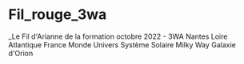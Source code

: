 # Fil_rouge_3wa
_Le Fil d'Arianne de la formation octobre 2022 - 3WA Nantes Loire Atlantique France Monde Univers Système Solaire  Milky Way Galaxie d'Orion
